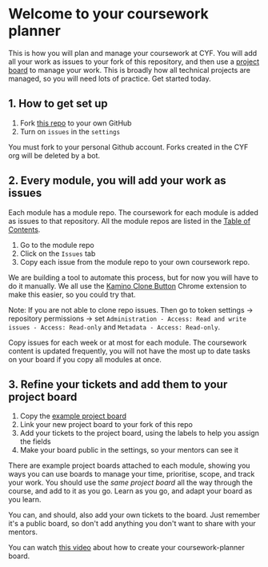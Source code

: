 # Welcome to your coursework planner

This is how you will plan and manage your coursework at CYF. You will add all your work as issues to your fork of this repository, and then use a [project board](https://github.com/CodeYourFuture/Coursework-Planner/projects?query=is%3Aopen) to manage your work. This is broadly how all technical projects are managed, so you will need lots of practice. Get started today.

## 1. How to get set up

1. Fork [this repo](https://github.com/CodeYourFuture/Coursework-Planner/) to your own GitHub
2. Turn on `issues` in the `settings`

You must fork to your personal Github account. Forks created in the CYF org will be deleted by a bot.

## 2. Every module, you will add your work as issues

Each module has a module repo. The coursework for each module is added as issues to that repository. All the module repos are listed in the [Table of Contents](https://github.com/CodeYourFuture/Table-of-Contents).

1. Go to the module repo
2. Click on the `Issues` tab
3. Copy each issue from the module repo to your own coursework repo.

We are building a tool to automate this process, but for now you will have to do it manually. We all use the [Kamino Clone Button](https://chrome.google.com/webstore/detail/kamino/ffdebockfdjileaojbbccofhgncmioaf?hl=en) Chrome extension to make this easier, so you could try that.

Note: If you are not able to clone repo issues. Then go to token settings -> repository permissions -> set `Administration - Access: Read and write` `issues - Access: Read-only` and `Metadata - Access: Read-only`.

Copy issues for each week or at most for each module. The coursework content is updated frequently, you will not have the most up to date tasks on your board if you copy all modules at once.

## 3. Refine your tickets and add them to your project board

1. Copy the [example project board](https://github.com/CodeYourFuture/Coursework-Planner/projects?query=is%3Aopen)
2. Link your new project board to your fork of this repo
3. Add your tickets to the project board, using the labels to help you assign the fields
4. Make your board public in the settings, so your mentors can see it

There are example project boards attached to each module, showing you ways you can use boards to manage your time, prioritise, scope, and track your work. You should use the _same project board_ all the way through the course, and add to it as you go. Learn as you go, and adapt your board as you learn.

You can, and should, also add your own tickets to the board. Just remember it's a public board, so don't add anything you don't want to share with your mentors.

You can watch [this video](https://www.loom.com/share/825be2e98a5046339500449dbf86ff01) about how to create your coursework-planner board.
